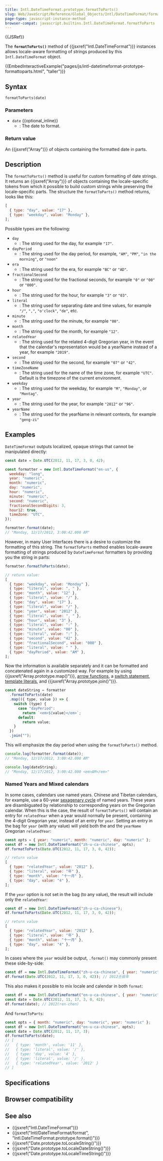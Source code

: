 ```yaml
---
title: Intl.DateTimeFormat.prototype.formatToParts()
slug: Web/JavaScript/Reference/Global_Objects/Intl/DateTimeFormat/formatToParts
page-type: javascript-instance-method
browser-compat: javascript.builtins.Intl.DateTimeFormat.formatToParts
---
```


{{JSRef}}

The **`formatToParts()`** method of {{jsxref("Intl.DateTimeFormat")}} instances allows locale-aware formatting of strings produced by this `Intl.DateTimeFormat` object.

{{EmbedInteractiveExample("pages/js/intl-datetimeformat-prototype-formattoparts.html", "taller")}}

## Syntax

```js-nolint
formatToParts(date)
```

### Parameters

- `date` {{optional_inline}}
  - : The date to format.

### Return value

An {{jsxref("Array")}} of objects containing the formatted date in parts.

## Description

The `formatToParts()` method is useful for custom formatting of date
strings. It returns an {{jsxref("Array")}} of objects containing the locale-specific
tokens from which it possible to build custom strings while preserving the
locale-specific parts. The structure the `formatToParts()` method returns,
looks like this:

```js
[
  { type: "day", value: "17" },
  { type: "weekday", value: "Monday" },
];
```

Possible types are the following:

- `day`
  - : The string used for the day, for example `"17"`.
- `dayPeriod`
  - : The string used for the day period, for example, `"AM"`,
    `"PM"`, `"in the morning"`, or `"noon"`
- `era`
  - : The string used for the era, for example `"BC"` or `"AD"`.
- `fractionalSecond`
  - : The string used for the fractional seconds, for example `"0"` or `"00"` or `"000"`.
- `hour`
  - : The string used for the hour, for example `"3"` or `"03"`.
- `literal`
  - : The string used for separating date and time values, for example `"/"`,
    `","`, `"o'clock"`, `"de"`, etc.
- `minute`
  - : The string used for the minute, for example `"00"`.
- `month`
  - : The string used for the month, for example `"12"`.
- `relatedYear`
  - : The string used for the related 4-digit Gregorian year, in the event that the
    calendar's representation would be a yearName instead of a year, for example `"2019"`.
- `second`
  - : The string used for the second, for example `"07"` or `"42"`.
- `timeZoneName`
  - : The string used for the name of the time zone, for example `"UTC"`. Default is the timezone of the current environment.
- `weekday`
  - : The string used for the weekday, for example `"M"`, `"Monday"`, or `"Montag"`.
- `year`
  - : The string used for the year, for example `"2012"` or `"96"`.
- `yearName`
  - : The string used for the yearName in relevant contexts, for example `"geng-zi"`

## Examples

`DateTimeFormat` outputs localized, opaque strings that cannot be
manipulated directly:

```js
const date = Date.UTC(2012, 11, 17, 3, 0, 42);

const formatter = new Intl.DateTimeFormat("en-us", {
  weekday: "long",
  year: "numeric",
  month: "numeric",
  day: "numeric",
  hour: "numeric",
  minute: "numeric",
  second: "numeric",
  fractionalSecondDigits: 3,
  hour12: true,
  timeZone: "UTC",
});

formatter.format(date);
// "Monday, 12/17/2012, 3:00:42.000 AM"
```

However, in many User Interfaces there is a desire to customize the formatting of this
string. The `formatToParts` method enables locale-aware formatting of strings
produced by `DateTimeFormat` formatters by providing you the string in parts:

```js
formatter.formatToParts(date);

// return value:
[
  { type: "weekday", value: "Monday" },
  { type: "literal", value: ", " },
  { type: "month", value: "12" },
  { type: "literal", value: "/" },
  { type: "day", value: "17" },
  { type: "literal", value: "/" },
  { type: "year", value: "2012" },
  { type: "literal", value: ", " },
  { type: "hour", value: "3" },
  { type: "literal", value: ":" },
  { type: "minute", value: "00" },
  { type: "literal", value: ":" },
  { type: "second", value: "42" },
  { type: "fractionalSecond", value: "000" },
  { type: "literal", value: " " },
  { type: "dayPeriod", value: "AM" },
];
```

Now the information is available separately and it can be formatted and concatenated
again in a customized way. For example by using {{jsxref("Array.prototype.map()")}},
[arrow functions](/Web/JavaScript/Reference/Functions/Arrow_functions),
a [switch statement](/Web/JavaScript/Reference/Statements/switch),
[template literals](/Web/JavaScript/Reference/Template_literals),
and {{jsxref("Array.prototype.join()")}}.

```js
const dateString = formatter
  .formatToParts(date)
  .map(({ type, value }) => {
    switch (type) {
      case "dayPeriod":
        return `<em>${value}</em>`;
      default:
        return value;
    }
  })
  .join("");
```

This will emphasize the day period when using the `formatToParts()` method.

```js
console.log(formatter.format(date));
// "Monday, 12/17/2012, 3:00:42.000 AM"

console.log(dateString);
// "Monday, 12/17/2012, 3:00:42.000 <em>AM</em>"
```

### Named Years and Mixed calendars

In some cases, calendars use named years. Chinese and Tibetan calendars, for example,
use a 60-year [sexagenary cycle](https://en.wikipedia.org/wiki/Sexagenary_cycle) of named years.
These years are disambiguated by relationship to
corresponding years on the Gregorian calendar. When this is the case, the result of
`formatToParts()` will contain an entry for `relatedYear` when a
year would normally be present, containing the 4-digit Gregorian year, instead of an
entry for `year`. Setting an entry in the bag for `year` (with any
value) will yield both the and the `yearName` Gregorian
`relatedYear`:

```js
const opts = { year: "numeric", month: "numeric", day: "numeric" };
const df = new Intl.DateTimeFormat("zh-u-ca-chinese", opts);
df.formatToParts(Date.UTC(2012, 11, 17, 3, 0, 42));

// return value
[
  { type: "relatedYear", value: "2012" },
  { type: "literal", value: "年" },
  { type: "month", value: "十一月" },
  { type: "day", value: "4" },
];
```

If the `year` option is not set in the bag (to any value), the result will
include only the `relatedYear`:

```js
const df = new Intl.DateTimeFormat("zh-u-ca-chinese");
df.formatToParts(Date.UTC(2012, 11, 17, 3, 0, 42));

// return value
[
  { type: "relatedYear", value: "2012" },
  { type: "literal", value: "年" },
  { type: "month", value: "十一月" },
  { type: "day", value: "4" },
];
```

In cases where the `year` would be output, `.format()` may
commonly present these side-by-side:

```js
const df = new Intl.DateTimeFormat("zh-u-ca-chinese", { year: "numeric" });
df.format(Date.UTC(2012, 11, 17, 3, 0, 42)); // 2012壬辰年
```

This also makes it possible to mix locale and calendar in both `format`:

```js
const df = new Intl.DateTimeFormat("en-u-ca-chinese", { year: "numeric" });
const date = Date.UTC(2012, 11, 17, 3, 0, 42);
df.format(date); // 2012(ren-chen)
```

And `formatToParts`:

```js
const opts = { month: "numeric", day: "numeric", year: "numeric" };
const df = new Intl.DateTimeFormat("en-u-ca-chinese", opts);
const date = Date.UTC(2012, 11, 17, 3);
df.formatToParts(date);
// [
//   { type: 'month', value: '11' },
//   { type: 'literal', value: '/' },
//   { type: 'day', value: '4' },
//   { type: 'literal', value: '/' },
//   { type: 'relatedYear', value: '2012' }
// ]
```

## Specifications



## Browser compatibility



## See also

- {{jsxref("Intl.DateTimeFormat")}}
- {{jsxref("Intl/DateTimeFormat/format", "Intl.DateTimeFormat.prototype.format()")}}
- {{jsxref("Date.prototype.toLocaleString()")}}
- {{jsxref("Date.prototype.toLocaleDateString()")}}
- {{jsxref("Date.prototype.toLocaleTimeString()")}}
